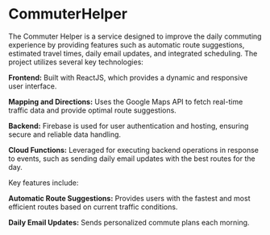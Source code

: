 # CommuterHelper

The Commuter Helper is a service designed to improve the daily commuting experience by providing features such as automatic route suggestions, estimated travel times, daily email updates, and integrated scheduling. The project utilizes several key technologies:

**Frontend:** Built with ReactJS, which provides a dynamic and responsive user interface.

**Mapping and Directions:** Uses the Google Maps API to fetch real-time traffic data and provide optimal route suggestions.

**Backend:** Firebase is used for user authentication and hosting, ensuring secure and reliable data handling.

**Cloud Functions:** Leveraged for executing backend operations in response to events, such as sending daily email updates with the best routes for the day.

Key features include:

**Automatic Route Suggestions:** Provides users with the fastest and most efficient routes based on current traffic conditions.

**Daily Email Updates:** Sends personalized commute plans each morning.
